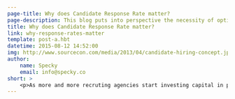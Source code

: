 ```yaml
---
page-title: Why does Candidate Response Rate matter?
page-description: This blog puts into perspective the necessity of optimising the recruitment funnel and improving candidate communication and response rates to reduce the number of candidates you need to source per hire
title: Why does Candidate Response Rate matter?
link: why-response-rates-matter
template: post-a.hbt
datetime: 2015-08-12 14:52:00
img: http://www.sourcecon.com/media/2013/04/candidate-hiring-concept.jpg
author: 
    name: Specky
    email: info@specky.co
short: >
    <p>As more and more recruting agencies start investing capital in proactive sourcing strategies and move away from the conventional 'Spray and Pray' paradigm of posting a vacancy on job boards and waiting for candidates to reply; the number of candidates who respond back and the quality of candidates engaged becomes a key metric to measure success due to the rise in initial cost of acquisition.</p>
---
```



